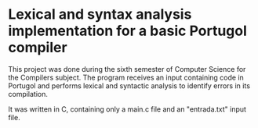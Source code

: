 ﻿# Lexical and syntax analysis implementation for a basic Portugol compiler
This project was done during the sixth semester of Computer Science for the Compilers subject. The program receives an input containing code in Portugol and performs lexical and syntactic analysis to identify errors in its compilation.

It was written in C, containing only a main.c file and an "entrada.txt" input file.
